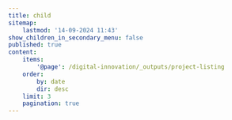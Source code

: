 ```yaml
---
title: child
sitemap:
    lastmod: '14-09-2024 11:43'
show_children_in_secondary_menu: false
published: true
content:
    items:
        '@page': /digital-innovation/_outputs/project-listing
    order:
        by: date
        dir: desc
    limit: 3
    pagination: true
---
```


